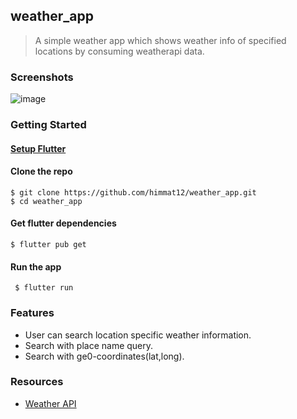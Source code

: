 ## weather_app

> A simple weather app which shows weather info of specified locations by consuming weatherapi data.


### Screenshots
![image](https://user-images.githubusercontent.com/48753714/155853413-b88d88e8-4791-4c02-aaea-3adb0d2943a7.png)

### Getting Started
#### [Setup Flutter](https://flutter.dev/docs/get-started/install)

#### Clone the repo 
    $ git clone https://github.com/himmat12/weather_app.git
    $ cd weather_app

#### Get flutter dependencies
    $ flutter pub get
    
#### Run the app
     $ flutter run

### Features

- User can search location specific weather information.
- Search with place name query.
- Search with ge0-coordinates(lat,long).

### Resources
- [Weather API](https://www.weatherapi.com/)
